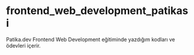 # frontend_web_development_patikasi

Patika.dev Frontend Web Development eğitiminde yazdığım kodları ve ödevleri içerir. 
 
